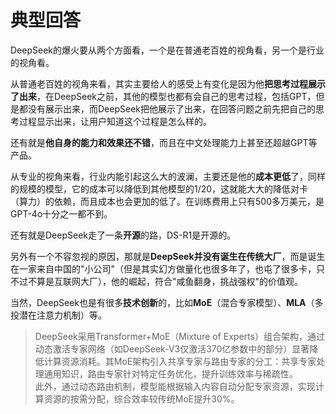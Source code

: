 # 典型回答


DeepSeek的爆火要从两个方面看，一个是在普通老百姓的视角看，另一个是行业的视角看。



从普通老百姓的视角来看，其实主要给人的感受上有变化是因为他**把思考过程展示了出来**，在DeepSeek之前，其他的模型也都有会自己的思考过程，包括GPT，但是都没有展示出来，而DeepSeek把他展示了出来，在回答问题之前先把自己的思考过程显示出来，让用户知道这个过程是怎么样的。



还有就是**他自身的能力和效果还不错**，而且在中文处理能力上甚至还超越GPT等产品。



从专业的视角来看，行业内能引起这么大的波澜，主要还是他的**成本更低**了，同样的规模的模型，它的成本可以降低到其他模型的1/20，这就能大大的降低对卡（算力）的依赖，而且成本也会更加的低了。在训练费用上只有500多万美元，是GPT-4o十分之一都不到。



还有就是DeepSeek走了一条**开源**的路，DS-R1是开源的。



另外有一个不容忽视的原因，那就是**DeepSeek并没有诞生在传统大厂**，而是诞生在一家来自中国的"小公司"（但是其实幻方做量化也很多年了，也屯了很多卡，只不过不算是互联网大厂），他的崛起，符合"咸鱼翻身，挑战强权"的价值观。



当然，DeepSeek也是有很多**技术创新**的，比如**MoE**（混合专家模型）、**MLA**（多投潜在注意力机制）等。



> DeepSeek采用Transformer+MoE（Mixture of Experts）组合架构，通过动态激活专家网络（如DeepSeek-V3仅激活370亿参数中的部分）显著降低计算资源消耗。其MoE架构引入共享专家与路由专家的分工：共享专家处理通用知识，路由专家针对特定任务优化，提升训练效率与稀疏性。  
此外，通过动态路由机制，模型能根据输入内容自动分配专家资源，实现计算资源的按需分配，综合效率较传统MoE提升30%。
>

